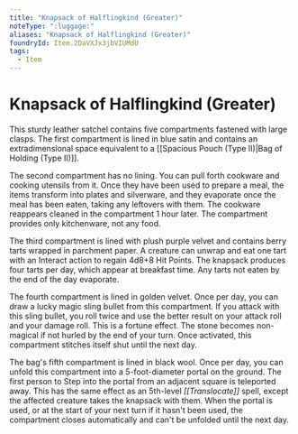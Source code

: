 ```yaml
---
title: "Knapsack of Halflingkind (Greater)"
noteType: ":luggage:"
aliases: "Knapsack of Halflingkind (Greater)"
foundryId: Item.2DaVXJx3jbVIUMdU
tags:
  - Item
---
```


# Knapsack of Halflingkind (Greater)

This sturdy leather satchel contains five compartments fastened with large clasps. The first compartment is lined in blue satin and contains an extradimensional space equivalent to a [[Spacious Pouch (Type II)|Bag of Holding (Type II)]].

The second compartment has no lining. You can pull forth cookware and cooking utensils from it. Once they have been used to prepare a meal, the items transform into plates and silverware, and they evaporate once the meal has been eaten, taking any leftovers with them. The cookware reappears cleaned in the compartment 1 hour later. The compartment provides only kitchenware, not any food.

The third compartment is lined with plush purple velvet and contains berry tarts wrapped in parchment paper. A creature can unwrap and eat one tart with an Interact action to regain 4d8+8 Hit Points. The knapsack produces four tarts per day, which appear at breakfast time. Any tarts not eaten by the end of the day evaporate.

The fourth compartment is lined in golden velvet. Once per day, you can draw a lucky magic sling bullet from this compartment. If you attack with this sling bullet, you roll twice and use the better result on your attack roll and your damage roll. This is a fortune effect. The stone becomes non-magical if not hurled by the end of your turn. Once activated, this compartment stitches itself shut until the next day.

The bag's fifth compartment is lined in black wool. Once per day, you can unfold this compartment into a 5-foot-diameter portal on the ground. The first person to Step into the portal from an adjacent square is teleported away. This has the same effect as an 5th-level _[[Translocate]]_ spell, except the affected creature takes the knapsack with them. When the portal is used, or at the start of your next turn if it hasn't been used, the compartment closes automatically and can't be unfolded until the next day.
